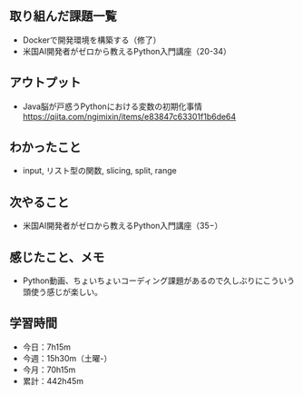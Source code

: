 ## 取り組んだ課題一覧
- Dockerで開発環境を構築する（修了）
- 米国AI開発者がゼロから教えるPython入門講座（20-34）
## アウトプット
- Java脳が戸惑うPythonにおける変数の初期化事情<br>
https://qiita.com/ngimixin/items/e83847c63301f1b6de64
## わかったこと
- input, リスト型の関数, slicing, split, range
## 次やること
- 米国AI開発者がゼロから教えるPython入門講座（35−）
## 感じたこと、メモ
- Python動画、ちょいちょいコーディング課題があるので久しぶりにこういう頭使う感じが楽しい。
## 学習時間
- 今日：7h15m
- 今週：15h30m（土曜-）
- 今月：70h15m
- 累計：442h45m